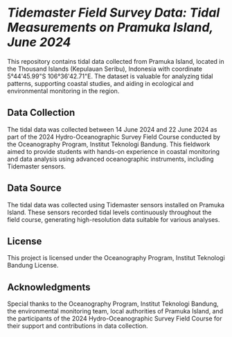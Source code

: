 # *Tidemaster Field Survey Data: Tidal Measurements on Pramuka Island, June 2024*
This repository contains tidal data collected from Pramuka Island, located in the Thousand Islands (Kepulauan Seribu), Indonesia with coordinate 5°44'45.99"S 106°36'42.71"E. The dataset is valuable for analyzing tidal patterns, supporting coastal studies, and aiding in ecological and environmental monitoring in the region.

## **Data Collection**
The tidal data was collected between 14 June 2024 and 22 June 2024 as part of the 2024 Hydro-Oceanographic Survey Field Course conducted by the Oceanography Program, Institut Teknologi Bandung. This fieldwork aimed to provide students with hands-on experience in coastal monitoring and data analysis using advanced oceanographic instruments, including Tidemaster sensors.


## **Data Source**
The tidal data was collected using Tidemaster sensors installed on Pramuka Island. These sensors recorded tidal levels continuously throughout the field course, generating high-resolution data suitable for various analyses.


## **License**
This project is licensed under the Oceanography Program, Institut Teknologi Bandung License.

## **Acknowledgments**
Special thanks to the Oceanography Program, Institut Teknologi Bandung, the environmental monitoring team, local authorities of Pramuka Island, and the participants of the 2024 Hydro-Oceanographic Survey Field Course for their support and contributions in data collection.
